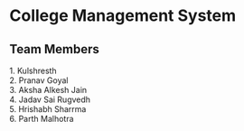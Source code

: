 <h1>College Management System</h1>
<h2>Team Members </h2>
1. Kulshresth<br>
2. Pranav Goyal<br>
3. Aksha Alkesh Jain<br>
4. Jadav Sai Rugvedh<br>
5. Hrishabh Sharrma<br>
6. Parth Malhotra<br>

